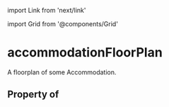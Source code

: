 import Link from 'next/link'
  
import Grid from '@components/Grid'

# accommodationFloorPlan

A floorplan of some <Link href="/Accommodation">Accommodation</Link>.

## Property of



